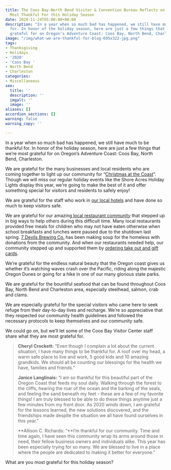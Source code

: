 ```yaml
---
title: The Coos Bay-North Bend Visitor & Convention Bureau Reflects on What We’re
  Most Thankful For this Holiday Season
date: 2020-11-24T05:00:00+00:00
description: "In a year when so much bad has happened, we still have much to be thankful
  for. In honor of the holiday season, here are just a few things that we’re most
  grateful for on Oregon’s Adventure Coast: Coos Bay, North Bend, Charleston. \n"
image: "/img/what-we-are-thankful-for-blog-695x322-jpg.png"
tags:
- Thanksgiving
- Holidays
- '2020'
- 'Coos Bay '
- North Bend
- Charleston
categories:
- Miscellaneous
seo:
  title: ''
  description: ''
  imgalt: ''
  image: ''
aliases: []
accordion_sections: []
warning: false
warning_copy: ''

---
```

In a year when so much bad has happened, we still have much to be thankful for. In honor of the holiday season, here are just a few things that we’re most grateful for on Oregon’s Adventure Coast: Coos Bay, North Bend, Charleston.

We are grateful for the many businesses and local residents who are coming together to light up our community for “[Christmas at the Coast](https://www.oregonsadventurecoast.com/blog/christmas-2020-is-not-canceled...introducing-christmas-at-the-coast/)”. Though we will miss our regular holiday events like the Shore Acres Holiday Lights display this year, we’re going to make the best of it and offer something special for visitors and residents to safely enjoy!

We are grateful for the staff who work in [our local hotels](https://www.oregonsadventurecoast.com/blog/how-hotels-on-oregon-s-adventure-coast-are-keeping-guests-safe/) and have done so much to keep visitors safe.

We are grateful for our amazing[ local restaurant community](https://www.oregonsadventurecoast.com/blog/how-oregon-s-adventure-coast-restaurants-stepped-up-during-covid-19-crisis/) that stepped up in big ways to help others during this difficult time. Many local restaurants provided free meals for children who may not have eaten otherwise when school breakfasts and lunches were paused due to the shutdown last spring. [7 Devils Brewing Co.](https://www.7devilsbrewery.com/store/p56/Soup_for_our_local_homeless_population-DONATE_HERE.html#/) has been making soup for the homeless with donations from the community. And when our restaurants needed help, our community stepped up and supported them by [ordering take out and gift cards](https://www.facebook.com/groups/2757874947622484).

We’re grateful for the endless natural beauty that the Oregon coast gives us whether it’s watching waves crash over the Pacific, riding along the majestic Oregon Dunes or going for a hike in one of our many glorious state parks.

We are grateful for the bountiful seafood that can be found throughout Coos Bay, North Bend and Charleston area, especially steelhead, salmon, crab and clams.

We are especially grateful for the special visitors who came here to seek refuge from their day-to-day lives and recharge. We’re so appreciative that they respected our community health guidelines and followed the necessary protocols to keep themselves and our community safe.

We could go on, but we’ll let some of the Coos Bay Visitor Center staff share what they are most grateful for.

> **Cheryl Crockett:** “Even though I complain a lot about the current situation, I have many things to be thankful for. A roof over my head, a warm safe place to live and work, 5 good kids and 10 amazing grandkids. We should all be counting our blessings for the health we have, families and friends.”
>
> **Janice Langlinais:** “I am so thankful for this beautiful part of the Oregon Coast that feeds my soul daily. Walking through the forest to the cliffs, hearing the roar of the ocean and the barking of the seals, and feeling the sand beneath my feet - these are a few of my favorite things! I am truly blessed to be able to do these things anytime just a few minutes from my front door. As 2020 winds down, I am grateful for the lessons learned, the new solutions discovered, and the friendships made despite the situation we all have found ourselves in this year.”
>
> **Allison C. Richards: “**I’m thankful for our community. Time and time again, I have seen this community wrap its arms around those in need, their fellow business owners and individuals alike. This year has been especially trying for so many. We are blessed to live in a place where the people are dedicated to making it better for everyone.”

What are you most grateful for this holiday season?